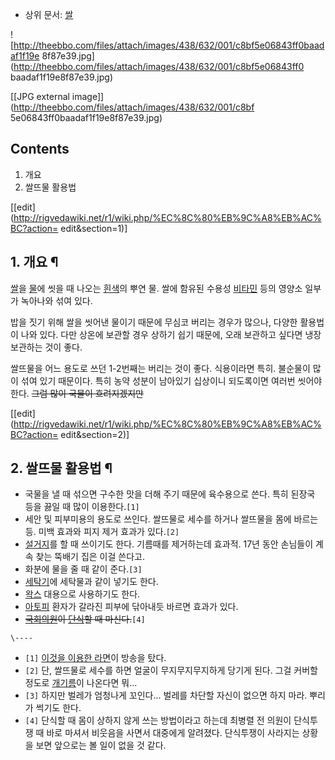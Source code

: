   * 상위 문서: [쌀](%EC%8C%80.md)  

![http://theebbo.com/files/attach/images/438/632/001/c8bf5e06843ff0baadaf1f19e
8f87e39.jpg](http://theebbo.com/files/attach/images/438/632/001/c8bf5e06843ff0
baadaf1f19e8f87e39.jpg)

[[JPG external image]](http://theebbo.com/files/attach/images/438/632/001/c8bf
5e06843ff0baadaf1f19e8f87e39.jpg)

## Contents

    

1. 개요 
2. 쌀뜨물 활용법 

[[edit](http://rigvedawiki.net/r1/wiki.php/%EC%8C%80%EB%9C%A8%EB%AC%BC?action=
edit&section=1)]

## 1. 개요 ¶

[쌀](%EC%8C%80.md)을 [물](%EB%AC%BC.md)에 씻을 때 나오는
[흰색](%ED%9D%B0%EC%83%89.md)의 뿌연 물. 쌀에 함유된 수용성
[비타민](%EB%B9%84%ED%83%80%EB%AF%BC.md) 등의 영양소 일부가 녹아나와 섞여 있다.

  

밥을 짓기 위해 쌀을 씻어낸 물이기 때문에 무심코 버리는 경우가 많으나, 다양한 활용법이 나와 있다. 다만 상온에 보관할 경우 상하기 쉽기
때문에, 오래 보관하고 싶다면 냉장보관하는 것이 좋다.

  

쌀뜨물을 어느 용도로 쓰던 1-2번째는 버리는 것이 좋다. 식용이라면 특히. 불순물이 많이 섞여 있기 때문이다. 특히 농약 성분이 남아있기
십상이니 되도록이면 여러번 씻어야 한다. <del>그럼 많이 국물이 흐려지겠지만</del>

  

[[edit](http://rigvedawiki.net/r1/wiki.php/%EC%8C%80%EB%9C%A8%EB%AC%BC?action=
edit&section=2)]

## 2. 쌀뜨물 활용법 ¶

  * 국물을 낼 때 섞으면 구수한 맛을 더해 주기 때문에 육수용으로 쓴다. 특히 된장국 등을 끓일 때 많이 이용한다.`[1]`
  * 세안 및 피부미용의 용도로 쓰인다. 쌀뜨물로 세수를 하거나 쌀뜨물을 몸에 바르는 등. 미백 효과와 피지 제거 효과가 있다.`[2]`
  * [설거지](%EC%84%A4%EA%B1%B0%EC%A7%80.md)를 할 때 쓰이기도 한다. 기름때를 제거하는데 효과적. 17년 동안 손님들이 계속 찾는 뚝배기 집은 이걸 쓴다고.
  * 화분에 물을 줄 때 같이 준다.`[3]`
  * [세탁기](%EC%84%B8%ED%83%81%EA%B8%B0.md)에 세탁물과 같이 넣기도 한다.
  * [왁스](%EC%99%81%EC%8A%A4.md) 대용으로 사용하기도 한다.
  * [아토피](%EC%95%84%ED%86%A0%ED%94%BC.md) 환자가 갈라진 피부에 닦아내듯 바르면 효과가 있다.
  * <del>[국회의원](%EA%B5%AD%ED%9A%8C%EC%9D%98%EC%9B%90.md)이 [단식](%EB%8B%A8%EC%8B%9D.md)할 때 마신다.</del>`[4]`

`\----`

  * `[1]` [이것을 이용한 라면](%EA%BC%AC%EA%BC%AC%EB%A9%B4/%EB%9D%BC%EC%9D%B4%EB%B2%8C#s-6.md)이 방송을 탔다.
  * `[2]` 단, 쌀뜨물로 세수를 하면 얼굴이 무지무지무지하게 당기게 된다. 그걸 커버할 정도로 [개기름](%EA%B0%9C%EA%B8%B0%EB%A6%84.md)이 나온다면 뭐...
  * `[3]` 하지만 벌레가 엄청나게 꼬인다... 벌레를 차단할 자신이 없으면 하지 마라. 뿌리가 썩기도 한다.
  * `[4]` 단식할 때 몸이 상하지 않게 쓰는 방법이라고 하는데 최병렬 전 의원이 단식투쟁 때 바로 마셔서 비웃음을 사면서 대중에게 알려졌다. 단식투쟁이 사라지는 상황을 보면 앞으로는 볼 일이 없을 것 같다.

